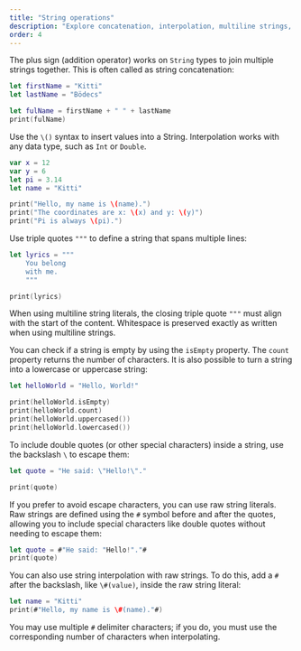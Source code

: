 ```yaml
---
title: "String operations"
description: "Explore concatenation, interpolation, multiline strings, properties, escaping, and raw string literals."
order: 4
---
```


The plus sign (addition operator) works on `String` types to join multiple strings together. This is often called as string concatenation:

```swift
let firstName = "Kitti"
let lastName = "Bödecs"

let fulName = firstName + " " + lastName 
print(fulName)
```

Use the `\()` syntax to insert values into a String. Interpolation works with any data type, such as `Int` or `Double`.

```swift
var x = 12
var y = 6
let pi = 3.14
let name = "Kitti"

print("Hello, my name is \(name).")  
print("The coordinates are x: \(x) and y: \(y)")
print("Pi is always \(pi).")
```

Use triple quotes `"""` to define a string that spans multiple lines:

```swift
let lyrics = """
    You belong
    with me.
    """

print(lyrics)
```

When using multiline string literals, the closing triple quote `"""` must align with the start of the content. Whitespace is preserved exactly as written when using multiline strings.

You can check if a string is empty by using the `isEmpty` property. The `count` property returns the number of characters. It is also possible to turn a string into a lowercase or uppercase string:


```swift
let helloWorld = "Hello, World!"

print(helloWorld.isEmpty)
print(helloWorld.count)
print(helloWorld.uppercased())
print(helloWorld.lowercased())
```

To include double quotes (or other special characters) inside a string, use the backslash `\` to escape them:

```swift
let quote = "He said: \"Hello!\"."

print(quote)
```

If you prefer to avoid escape characters, you can use raw string literals. Raw strings are defined using the `#` symbol before and after the quotes, allowing you to include special characters like double quotes without needing to escape them:

```swift
let quote = #"He said: "Hello!"."#
print(quote)
```

You can also use string interpolation with raw strings. To do this, add a `#` after the backslash, like `\#(value)`, inside the raw string literal:

```swift
let name = "Kitti"
print(#"Hello, my name is \#(name)."#) 
```

You may use multiple `#` delimiter characters; if you do, you must use the corresponding number of characters when interpolating.


